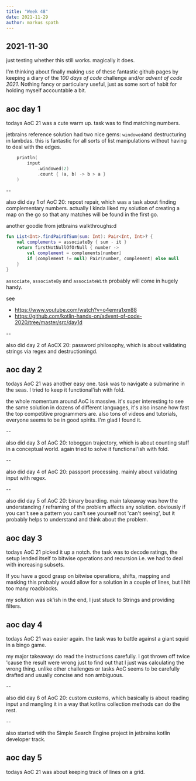 ```yaml
---
title: "Week 48"
date: 2021-11-29
author: markus spath
---
```


## 2021-11-30

just testing whether this still works. magically it does.

I'm thinking about finally making use of these fantastic github pages by keeping a diary of the _100 days of code_ challenge and/or _advent of code 2021_. Nothing fancy or particulary useful, just as some sort of habit for holding myself accountable a bit.

## aoc day 1

todays AoC 21 was a cute warm up. task was to find matching numbers.

jetbrains reference solution had two nice gems: `windowed`and destructuring in lambdas. this is fantastic for all sorts of list manipulations without having to deal with the edges.

```kotlin
    println(
        input
            .windowed(2)
            .count { (a, b) -> b > a }
    )
```

--

also did day 1 of AoC 20: repost repair, which was a task about finding complementary numbers. actually I kinda liked my solution of creating a map on the go so that any matches will be found in the first go.

another goodie from jetbrains walkthroughs:d

```kotlin
fun List<Int>.findPairOfSum(sum: Int): Pair<Int, Int>? {
    val complements = associateBy { sum - it }
    return firstNotNullOfOrNull { number ->
        val complement = complements[number]
        if (complement != null) Pair(number, complement) else null
    }
}
```

`associate`, `associateBy` and `associateWith` probably will come in hugely handy.

see

- https://www.youtube.com/watch?v=o4emra1xm88
- https://github.com/kotlin-hands-on/advent-of-code-2020/tree/master/src/day1d

--

also did day 2 of AoCX 20: password philosophy, which is about validating strings via regex and destructioningd.

## aoc day 2

todays AoC 21 was another easy one. task was to navigate a submarine in the seas. I tried to keep it functional'ish with fold.

the whole momentum around AoC is massive. it's super interesting to see the same solution in dozens of different languages, it's also insane how fast the top competitive programmers are. also tons of videos and tutorials, everyone seems to be in good spirits. I'm glad I found it.

--

also did day 3 of AoC 20: toboggan trajectory, which is about counting stuff in a conceptual world. again tried to solve it functional'ish with fold.

--

also did day 4 of AoC 20: passport processing. mainly about validating input with regex.

--

also did day 5 of AoC 20: binary boarding. main takeaway was how the understanding / reframing of the problem affects any solution. obviously if you can't see a pattern you can't see yourself not 'can't seeing', but it probably helps to understand and think about the problem.

## aoc day 3

todays AoC 21 picked it up a notch. the task was to decode ratings, the setup lended itself to bitwise operations and recursion i.e. we had to deal with increasing subsets.

If you have a good grasp on bitwise operations, shifts, mapping and masking this probably would allow for a solution in a couple of lines, but I hit too many roadblocks.

my solution was ok'ish in the end, I just stuck to Strings and providing filters.

## aoc day 4

todays AoC 21 was easier again. the task was to battle against a giant squid in a bingo game.

my major takeaway: do read the instructions carefully. I got thrown off twice 'cause the result were wrong just to find out that I just was calculating the wrong thing. unlike other challenges or tasks AoC seems to be carefully drafted and usually concise and non ambiguous.

--

also did day 6 of AoC 20: custom customs, which basically is about reading input and mangling it in a way that kotlins collection methods can do the rest.

--

also started with the Simple Search Engine project in jetbrains kotlin developer track.

## aoc day 5

todays AoC 21 was about keeping track of lines on a grid.